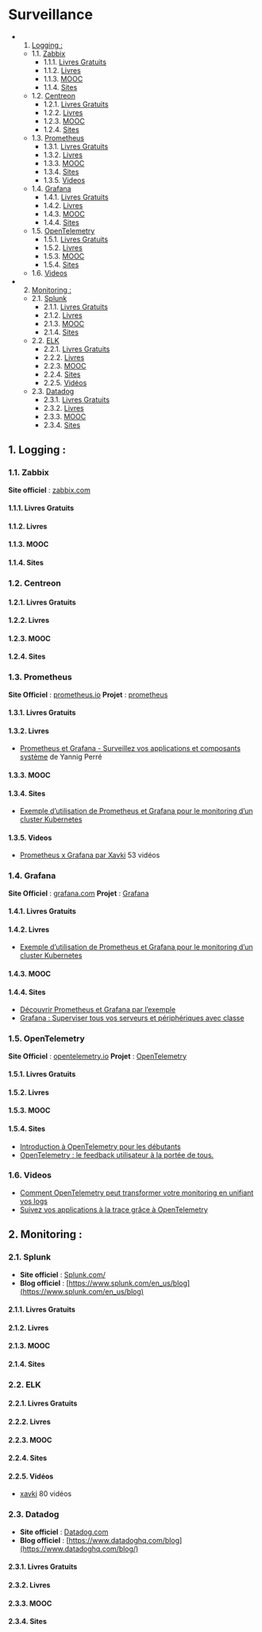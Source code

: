 # Surveillance
<!-- vscode-markdown-toc -->
* 1. [Logging :](#Logging:)
	* 1.1. [Zabbix](#Zabbix)
		* 1.1.1. [Livres Gratuits](#LivresGratuits)
		* 1.1.2. [Livres](#Livres)
		* 1.1.3. [MOOC](#MOOC)
		* 1.1.4. [Sites](#Sites)
	* 1.2. [Centreon](#Centreon)
		* 1.2.1. [Livres Gratuits](#LivresGratuits-1)
		* 1.2.2. [Livres](#Livres-1)
		* 1.2.3. [MOOC](#MOOC-1)
		* 1.2.4. [Sites](#Sites-1)
	* 1.3. [Prometheus](#Prometheus)
		* 1.3.1. [Livres Gratuits](#LivresGratuits-1)
		* 1.3.2. [Livres](#Livres-1)
		* 1.3.3. [MOOC](#MOOC-1)
		* 1.3.4. [Sites](#Sites-1)
		* 1.3.5. [Videos](#Videos)
	* 1.4. [Grafana](#Grafana)
		* 1.4.1. [Livres Gratuits](#LivresGratuits-1)
		* 1.4.2. [Livres](#Livres-1)
		* 1.4.3. [MOOC](#MOOC-1)
		* 1.4.4. [Sites](#Sites-1)
	* 1.5. [OpenTelemetry](#OpenTelemetry)
		* 1.5.1. [Livres Gratuits](#LivresGratuits-1)
		* 1.5.2. [Livres](#Livres-1)
		* 1.5.3. [MOOC](#MOOC-1)
		* 1.5.4. [Sites](#Sites-1)
	* 1.6. [Videos](#Videos-1)
* 2. [Monitoring :](#Monitoring:)
	* 2.1. [Splunk](#Splunk)
		* 2.1.1. [Livres Gratuits](#LivresGratuits-1)
		* 2.1.2. [Livres](#Livres-1)
		* 2.1.3. [MOOC](#MOOC-1)
		* 2.1.4. [Sites](#Sites-1)
	* 2.2. [ELK](#ELK)
		* 2.2.1. [Livres Gratuits](#LivresGratuits-1)
		* 2.2.2. [Livres](#Livres-1)
		* 2.2.3. [MOOC](#MOOC-1)
		* 2.2.4. [Sites](#Sites-1)
		* 2.2.5. [Vidéos](#Vidos)
	* 2.3. [Datadog](#Datadog)
		* 2.3.1. [Livres Gratuits](#LivresGratuits-1)
		* 2.3.2. [Livres](#Livres-1)
		* 2.3.3. [MOOC](#MOOC-1)
		* 2.3.4. [Sites](#Sites-1)

<!-- vscode-markdown-toc-config
	numbering=true
	autoSave=true
	/vscode-markdown-toc-config -->
<!-- /vscode-markdown-toc -->
##  1. <a name='Logging:'></a>Logging :

###  1.1. <a name='Zabbix'></a>Zabbix

**Site officiel** : [zabbix.com](https://www.zabbix.com/)

####  1.1.1. <a name='LivresGratuits'></a>Livres Gratuits

####  1.1.2. <a name='Livres'></a>Livres

####  1.1.3. <a name='MOOC'></a>MOOC

####  1.1.4. <a name='Sites'></a>Sites

###  1.2. <a name='Centreon'></a>Centreon

####  1.2.1. <a name='LivresGratuits-1'></a>Livres Gratuits

####  1.2.2. <a name='Livres-1'></a>Livres

####  1.2.3. <a name='MOOC-1'></a>MOOC

####  1.2.4. <a name='Sites-1'></a>Sites

###  1.3. <a name='Prometheus'></a>Prometheus

**Site Officiel** : [prometheus.io](https://prometheus.io/)
**Projet** : [prometheus](https://github.com/prometheus/prometheus)

####  1.3.1. <a name='LivresGratuits-1'></a>Livres Gratuits

####  1.3.2. <a name='Livres-1'></a>Livres

* [Prometheus et Grafana - Surveillez vos applications et composants
  système](https://amzn.to/3C32ENz) de Yannig Perré

####  1.3.3. <a name='MOOC-1'></a>MOOC

####  1.3.4. <a name='Sites-1'></a>Sites

* [Exemple d’utilisation de Prometheus et Grafana pour le monitoring d’un cluster Kubernetes](https://blog.octo.com/exemple-dutilisation-de-prometheus-et-grafana-pour-le-monitoring-dun-cluster-kubernetes/)

####  1.3.5. <a name='Videos'></a>Videos

* [Prometheus x Grafana par
  Xavki](https://xavki.blog/prometheus-grafana-tutoriaux-francais/) 53 vidéos

###  1.4. <a name='Grafana'></a>Grafana

**Site Officiel** : [grafana.com](https://grafana.com/)
**Projet** : [Grafana](https://github.com/grafana/grafana)

####  1.4.1. <a name='LivresGratuits-1'></a>Livres Gratuits

####  1.4.2. <a name='Livres-1'></a>Livres

* [Exemple d’utilisation de Prometheus et Grafana pour le monitoring d’un cluster Kubernetes](https://blog.octo.com/exemple-dutilisation-de-prometheus-et-grafana-pour-le-monitoring-dun-cluster-kubernetes/)

####  1.4.3. <a name='MOOC-1'></a>MOOC

####  1.4.4. <a name='Sites-1'></a>Sites

* [Découvrir Prometheus et Grafana par l’exemple](https://blog.zwindler.fr/2020/04/13/decouvrir-prometheus-et-grafana-par-lexemple/)
* [Grafana : Superviser tous vos serveurs et périphériques avec classe](https://www.tech2tech.fr/grafana-superviser-tous-vos-serveurs-et-peripheriques/)

###  1.5. <a name='OpenTelemetry'></a>OpenTelemetry

**Site Officiel** : [opentelemetry.io](https://opentelemetry.io/)
**Projet** : [OpenTelemetry](https://github.com/open-telemetry)

####  1.5.1. <a name='LivresGratuits-1'></a>Livres Gratuits

####  1.5.2. <a name='Livres-1'></a>Livres

####  1.5.3. <a name='MOOC-1'></a>MOOC

####  1.5.4. <a name='Sites-1'></a>Sites

* [Introduction à OpenTelemetry pour les débutants](https://geekflare.com/fr/opentelemetry-introduction/)
* [OpenTelemetry : le feedback utilisateur à la portée de tous.](https://itexpert.fr/blog/opentelemetry/)

###  1.6. <a name='Videos-1'></a>Videos

* [Comment OpenTelemetry peut transformer votre monitoring en unifiant vos logs](https://www.youtube.com/watch?v=dGMN3keJuXA)
* [Suivez vos applications à la trace grâce à OpenTelemetry](https://youtu.be/NXYAtkEm_hk)

##  2. <a name='Monitoring:'></a>Monitoring :

###  2.1. <a name='Splunk'></a>Splunk

* **Site officiel** : [Splunk.com/](https://www.splunk.com/)
* **Blog officiel** : [https://www.splunk.com/en_us/blog](https://www.splunk.com/en_us/blog)

####  2.1.1. <a name='LivresGratuits-1'></a>Livres Gratuits

####  2.1.2. <a name='Livres-1'></a>Livres

####  2.1.3. <a name='MOOC-1'></a>MOOC

####  2.1.4. <a name='Sites-1'></a>Sites

###  2.2. <a name='ELK'></a>ELK

####  2.2.1. <a name='LivresGratuits-1'></a>Livres Gratuits

####  2.2.2. <a name='Livres-1'></a>Livres

####  2.2.3. <a name='MOOC-1'></a>MOOC

####  2.2.4. <a name='Sites-1'></a>Sites

####  2.2.5. <a name='Vidos'></a>Vidéos

* [xavki](https://www.youtube.com/playlist?list=PLn6POgpklwWrgJXXvbjlFPyHf8Q5a9n2b)
  80 vidéos

###  2.3. <a name='Datadog'></a>Datadog

* **Site officiel** : [Datadog.com](https://www.datadoghq.com/)
* **Blog officiel** : [https://www.datadoghq.com/blog](https://www.datadoghq.com/blog/)

####  2.3.1. <a name='LivresGratuits-1'></a>Livres Gratuits

####  2.3.2. <a name='Livres-1'></a>Livres

####  2.3.3. <a name='MOOC-1'></a>MOOC

####  2.3.4. <a name='Sites-1'></a>Sites

